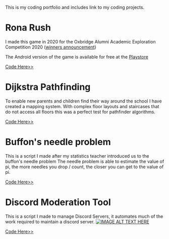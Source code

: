 This is my coding portfolio and includes link to my coding projects.


# Rona Rush

I made this game in 2020 for the Oxbridge Alumni Academic Exploration Competition 2020 ([winners announcement](https://www.oxbridgemalaysia.org/academic-exploration-competition/academic-exploration-competition-2020-results/))

The Android version of the game is available for free at the [Playstore](https://play.google.com/store/apps/details?id=com.MaximusAbela.RonaRush)

[Code Here>>](https://github.com/MaxA0/RonaRush)

# Dijkstra Pathfinding
To enable new parents and children find their way around the school I have created a mapping system. With complex floor layouts and staircases that do not access all floors this was a perfect test for pathfinder algorithms.

[Code Here>>](https://github.com/MaxA0/Dijkstra-school-pathfinding)

# Buffon's needle problem
This is a script I made after my statistics teacher introduced us to the buffon's needle problem The needle problem is able to estimate the value of pi, the more needles you drop / count, the closer you can get to the value of pi.

[Code Here>>](https://github.com/MaxA0/buffon-s-needles)

# Discord Moderation Tool
This is a script I made to manage Discord Servers, it automates much of the work required to maintain a discord server.
[![IMAGE ALT TEXT HERE](https://img.youtube.com/vi/qaJ58rrv_PM/0.jpg)](https://www.youtube.com/watch?v=qaJ58rrv_PM)

[Code Here>>](https://github.com/MaxA0/MaxDiscordzBot)
